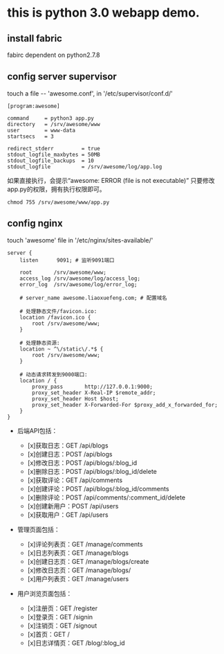 # this is python 3.0 webapp demo.

## install fabric
fabirc dependent on python2.7.8

## config server supervisor
touch a file -- 'awesome.conf', in '/etc/supervisor/conf.d/'
```
[program:awesome]

command     = python3 app.py
directory   = /srv/awesome/www
user        = www-data
startsecs   = 3

redirect_stderr         = true
stdout_logfile_maxbytes = 50MB
stdout_logfile_backups  = 10
stdout_logfile          = /srv/awesome/log/app.log
```
如果直接执行，会提示“awesome: ERROR (file is not executable)”
只要修改app.py的权限，拥有执行权限即可。
```
chmod 755 /srv/awesome/www/app.py
```

## config nginx
touch 'awesome' file in '/etc/nginx/sites-available/'
```
server {
    listen      9091; # 监听9091端口

    root       /srv/awesome/www;
    access_log /srv/awesome/log/access_log;
    error_log  /srv/awesome/log/error_log;

    # server_name awesome.liaoxuefeng.com; # 配置域名

    # 处理静态文件/favicon.ico:
    location /favicon.ico {
        root /srv/awesome/www;
    }

    # 处理静态资源:
    location ~ ^\/static\/.*$ {
        root /srv/awesome/www;
    }

    # 动态请求转发到9000端口:
    location / {
        proxy_pass       http://127.0.0.1:9000;
        proxy_set_header X-Real-IP $remote_addr;
        proxy_set_header Host $host;
        proxy_set_header X-Forwarded-For $proxy_add_x_forwarded_for;
    }
}
```


- 后端API包括：
    + [x]获取日志：GET /api/blogs
    + [x]创建日志：POST /api/blogs
    + [x]修改日志：POST /api/blogs/:blog_id
    + [x]删除日志：POST /api/blogs/:blog_id/delete
    + [x]获取评论：GET /api/comments
    + [x]创建评论：POST /api/blogs/:blog_id/comments
    + [x]删除评论：POST /api/comments/:comment_id/delete
    + [x]创建新用户：POST /api/users
    + [x]获取用户：GET /api/users

- 管理页面包括：
    + [x]评论列表页：GET /manage/comments
    + [x]日志列表页：GET /manage/blogs
    + [x]创建日志页：GET /manage/blogs/create
    + [x]修改日志页：GET /manage/blogs/
    + [x]用户列表页：GET /manage/users

- 用户浏览页面包括：
    + [x]注册页：GET /register
    + [x]登录页：GET /signin
    + [x]注销页：GET /signout
    + [x]首页：GET /
    + [x]日志详情页：GET /blog/:blog_id